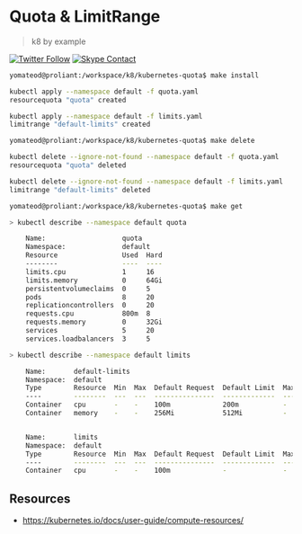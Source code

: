 # Quota & LimitRange

> k8 by example

[![Twitter Follow](https://img.shields.io/twitter/follow/yomateod.svg?label=Follow&style=flat-square)](https://twitter.com/yomateod) [![Skype Contact](https://img.shields.io/badge/skype%20id-appsoa-ff69b4.svg?style=flat-square)](skype:appsoa?chat)

```bash
yomateod@proliant:/workspace/k8/kubernetes-quota$ make install

kubectl apply --namespace default -f quota.yaml
resourcequota "quota" created

kubectl apply --namespace default -f limits.yaml
limitrange "default-limits" created
```

```bash
yomateod@proliant:/workspace/k8/kubernetes-quota$ make delete

kubectl delete --ignore-not-found --namespace default -f quota.yaml
resourcequota "quota" deleted

kubectl delete --ignore-not-found --namespace default -f limits.yaml
limitrange "default-limits" deleted
```

```bash
yomateod@proliant:/workspace/k8/kubernetes-quota$ make get

> kubectl describe --namespace default quota

    Name:                   quota
    Namespace:              default
    Resource                Used  Hard
    --------                ----  ----
    limits.cpu              1     16
    limits.memory           0     64Gi
    persistentvolumeclaims  0     5
    pods                    8     20
    replicationcontrollers  0     20
    requests.cpu            800m  8
    requests.memory         0     32Gi
    services                5     20
    services.loadbalancers  3     5

> kubectl describe --namespace default limits

    Name:       default-limits
    Namespace:  default
    Type        Resource  Min  Max  Default Request  Default Limit  Max Limit/Request Ratio
    ----        --------  ---  ---  ---------------  -------------  -----------------------
    Container   cpu       -    -    100m             200m           -
    Container   memory    -    -    256Mi            512Mi          -


    Name:       limits
    Namespace:  default
    Type        Resource  Min  Max  Default Request  Default Limit  Max Limit/Request Ratio
    ----        --------  ---  ---  ---------------  -------------  -----------------------
    Container   cpu       -    -    100m             -              -
```

## Resources

* https://kubernetes.io/docs/user-guide/compute-resources/
